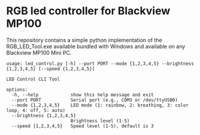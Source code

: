 # RGB led controller for Blackview MP100
This repository contains a simple python implementation of the RGB_LED_Tool.exe available bundled with Windows and available on any Blackview MP100 Mini PC. 

```
usage: led_control.py [-h] --port PORT --mode {1,2,3,4,5} --brightness {1,2,3,4,5} [--speed {1,2,3,4,5}]

LED Control CLI Tool

options:
  -h, --help            show this help message and exit
  --port PORT           Serial port (e.g., COM3 or /dev/ttyUSB0)
  --mode {1,2,3,4,5}    LED mode (1: rainbow, 2: breathing, 3: color loop, 4: off, 5: auto)
  --brightness {1,2,3,4,5}
                        Brightness level (1-5)
  --speed {1,2,3,4,5}   Speed level (1-5), default is 3
```
